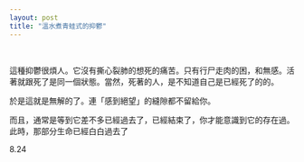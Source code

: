 ```yaml
---
layout: post
title: "溫水煮青蛙式的抑鬱"
---
```


  
&nbsp;
&nbsp;

這種抑鬱很煩人。它沒有撕心裂肺的想死的痛苦。只有行尸走肉的困，和無感。活著就跟死了是同一個狀態。當然，死著的人，是不知道自己是已經死了的的。

於是這就是無解的了。連「感到絕望」的縫隙都不留給你。

而且，通常是等到它差不多已經過去了，已經結束了，你才能意識到它的存在過。此時，那部分生命已經白白過去了

8.24